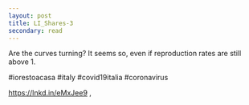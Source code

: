 ```yaml
---
layout: post
title: LI_Shares-3
secondary: read
---
```


Are the curves turning?
It seems so, even if reproduction rates are still above 1.

#iorestoacasa #italy #covid19italia #coronavirus 

https://lnkd.in/eMxJee9
,
